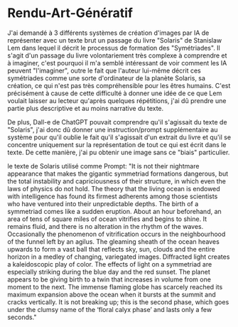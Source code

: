 # Rendu-Art-Génératif
J'ai demandé à 3 différents systèmes de création d'images par IA de représenter avec un texte brut un passage du livre "Solaris" de Stanislaw Lem dans lequel il décrit le processus de formation des "Symétriades".
Il s'agit d'un passage du livre volontariement très complexe à comprendre et à imaginer, c'est pourquoi il m'a semblé intéressant de voir comment les IA peuvent "l'imaginer", outre le fait que l'auteur lui-même décrit ces symétriades comme une sorte d'ordinateur de la planète Solaris, sa création, ce qui n'est pas très compréhensible pour les êtres humains. C'est précisément à cause de cette difficulté à donner une idée de ce que Lem voulait laisser au lecteur qu'après quelques répétitions, j'ai dû prendre une partie plus descriptive et au moins narrative du texte. 

De plus, Dall-e de ChatGPT pouvait comprendre qu'il s'agissait du texte de "Solaris", j'ai donc dû donner une instruction/prompt supplémentaire au système pour qu'il oublie le fait qu'il s'agissait d'un extrait du livre et qu'il se concentre uniquement sur la représentation de tout ce qui est écrit dans le texte. De cette manière, j'ai pu obtenir une image sans ce "biais" particulier. 

le texte de Solaris utilisé comme Prompt:
"It is not their nightmare appearance that makes the gigantic symmetriad formations dangerous, but the total instability and capriciousness of their structure, in which even the laws of physics do not hold. The theory that the living ocean is endowed with intelligence has found its firmest adherents among those scientists who have ventured into their unpredictable depths.
The birth of a symmetriad comes like a sudden eruption. About an hour beforehand, an area of tens of square miles of ocean vitrifies and begins to shine. It remains fluid, and there is no alteration in the rhythm of the waves. Occasionally the phenomenon of vitrification occurs in the neighbourhood of the funnel left by an agilus. The gleaming sheath of the ocean heaves upwards to form a vast ball that reflects sky, sun, clouds and the entire horizon in a medley of changing, variegated images. Diffracted light creates a kaleidoscopic play of color.
The effects of light on a symmetriad are especially striking during the blue day and the red sunset. The planet appears to be giving birth to a twin that increases in volume from one moment to the next. The immense flaming globe has scarcely reached its maximum expansion above the ocean when it bursts at the summit and cracks vertically. It is not breaking up; this is the second phase, which goes under the clumsy name of the ‘floral calyx phase’ and lasts only a few seconds."




